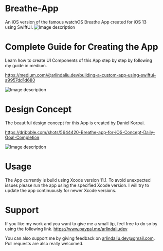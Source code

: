 # Breathe-App
An iOS version of the famous watchOS Breathe App created for iOS 13 using SwiftUI.
![Image description](https://miro.medium.com/max/4400/1*COw3wSJ5O0-xJ2-J2gaxRg.png)

# Complete Guide for Creating the App
Learn how to create UI Components of this App step by step by following my guide in medium.

https://medium.com/@arlindaliu.dev/building-a-custom-app-using-swiftui-a9957dd1d680

![Image description](https://miro.medium.com/max/1408/1*u5F5ZnNMLOSRhhukPkq-ow.png)

# Design Concept
The beautiful design concept for this App is created by Daniel Korpai.

https://dribbble.com/shots/5644420-Breathe-app-for-iOS-Concept-Daily-Goal-Completion

![Image description](https://miro.medium.com/max/2750/1*Kv-got0bAsIK6UPoUr4h4w.png)

# Usage
The App currently is build using Xcode version 11.1. To avoid unexpected issues please run the app using the specified Xcode version. I will try to update the app continuously for newer Xcode versions.

# Support 
If you like my work and you want to give me a small tip, feel free to do so by using the following link. 
https://www.paypal.me/arlindaliudev

You can also support me by giving feedback on arlindaliu.dev@gmail.com.
Pull requests are also really welcomed.




